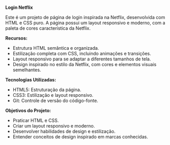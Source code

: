 **Login Netflix** 

Este é um projeto de página de login inspirada na Netflix, desenvolvida com HTML e CSS puro. A página possui um layout responsivo e moderno, com a paleta de cores característica da Netflix.

**Recursos:**

- Estrutura HTML semântica e organizada.
- Estilização completa com CSS, incluindo animações e transições.
- Layout responsivo para se adaptar a diferentes tamanhos de tela.
- Design inspirado no estilo da Netflix, com cores e elementos visuais semelhantes.

**Tecnologias Utilizadas:**

- HTML5: Estruturação da página.
- CSS3: Estilização e layout responsivo.
- Git: Controle de versão do código-fonte.

**Objetivos do Projeto:**

- Praticar HTML e CSS.
- Criar um layout responsivo e moderno.
- Desenvolver habilidades de design e estilização.
- Entender conceitos de design inspirado em marcas conhecidas.
